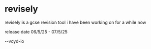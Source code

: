# revisely

revisely is a gcse revision tool i have been working on for a while now

release date 06/5/25 - 07/5/25

--voyd-io
